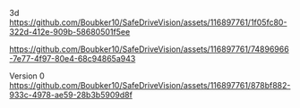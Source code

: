 
3d 
https://github.com/Boubker10/SafeDriveVision/assets/116897761/1f05fc80-322d-412e-909b-58680501f5ee


https://github.com/Boubker10/SafeDriveVision/assets/116897761/74896966-7e77-4f97-80e4-68c94865a943



Version 0
https://github.com/Boubker10/SafeDriveVision/assets/116897761/878bf882-933c-4978-ae59-28b3b5909d8f
